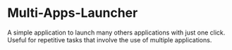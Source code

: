 # Multi-Apps-Launcher
A simple application to launch many others applications with just one click. Useful for repetitive tasks that involve the use of multiple applications.
